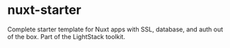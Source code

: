 # nuxt-starter
Complete starter template for Nuxt apps with SSL, database, and auth out of the box. Part of the LightStack toolkit.
